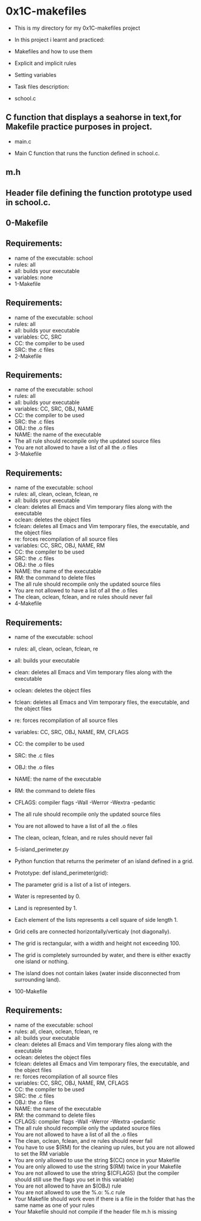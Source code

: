 # 0x1C-makefiles
- This is my directory for my 0x1C-makefiles project
- In this project i learnt and practiced:

- Makefiles and how to use them
- Explicit and implicit rules
- Setting variables
- Task files description:
- school.c

## C function that displays a seahorse in text,for Makefile practice purposes in project.
- main.c

- Main C function that runs the function defined in school.c.
## m.h

## Header file defining the function prototype used in school.c.
## 0-Makefile

## Requirements:
- name of the executable: school
- rules: all
- all: builds your executable
- variables: none
- 1-Makefile

## Requirements:
- name of the executable: school
- rules: all
- all: builds your executable
- variables: CC, SRC
- CC: the compiler to be used
- SRC: the .c files
- 2-Makefile

## Requirements:
- name of the executable: school
- rules: all
- all: builds your executable
- variables: CC, SRC, OBJ, NAME
- CC: the compiler to be used
- SRC: the .c files
- OBJ: the .o files
- NAME: the name of the executable
- The all rule should recompile only the updated source files
- You are not allowed to have a list of all the .o files
- 3-Makefile

## Requirements:
- name of the executable: school
- rules: all, clean, oclean, fclean, re
- all: builds your executable
- clean: deletes all Emacs and Vim temporary files along with the executable
- oclean: deletes the object files
- fclean: deletes all Emacs and Vim temporary files, the executable, and the object files
- re: forces recompilation of all source files
- variables: CC, SRC, OBJ, NAME, RM
- CC: the compiler to be used
- SRC: the .c files
- OBJ: the .o files
- NAME: the name of the executable
- RM: the command to delete files
- The all rule should recompile only the updated source files
- You are not allowed to have a list of all the .o files
- The clean, oclean, fclean, and re rules should never fail
- 4-Makefile

## Requirements:
- name of the executable: school
- rules: all, clean, oclean, fclean, re
- all: builds your executable
- clean: deletes all Emacs and Vim temporary files along with the executable
- oclean: deletes the object files
- fclean: deletes all Emacs and Vim temporary files, the executable, and the object files
- re: forces recompilation of all source files
- variables: CC, SRC, OBJ, NAME, RM, CFLAGS
- CC: the compiler to be used
- SRC: the .c files
- OBJ: the .o files
- NAME: the name of the executable
- RM: the command to delete files
- CFLAGS: compiler flags -Wall -Werror -Wextra -pedantic
- The all rule should recompile only the updated source files
- You are not allowed to have a list of all the .o files
- The clean, oclean, fclean, and re rules should never fail
- 5-island_perimeter.py

- Python function that returns the perimeter of an island defined in a grid.
- Prototype: def island_perimeter(grid):
- The parameter grid is a list of a list of integers.
- Water is represented by 0.
- Land is represented by 1.
- Each element of the lists represents a cell square of side length 1.
- Grid cells are connected horizontally/verticaly (not diagonally).
- The grid is rectangular, with a width and height not exceeding 100.
- The grid is completely surrounded by water, and there is either exactly one island or nothing.
- The island does not contain lakes (water inside disconnected from surrounding land).
- 100-Makefile

## Requirements:
- name of the executable: school
- rules: all, clean, oclean, fclean, re
- all: builds your executable
- clean: deletes all Emacs and Vim temporary files along with the executable
- oclean: deletes the object files
- fclean: deletes all Emacs and Vim temporary files, the executable, and the object files
- re: forces recompilation of all source files
- variables: CC, SRC, OBJ, NAME, RM, CFLAGS
- CC: the compiler to be used
- SRC: the .c files
- OBJ: the .o files
- NAME: the name of the executable
- RM: the command to delete files
- CFLAGS: compiler flags -Wall -Werror -Wextra -pedantic
- The all rule should recompile only the updated source files
- You are not allowed to have a list of all the .o files
- The clean, oclean, fclean, and re rules should never fail
- You have to use $(RM) for the cleaning up rules, but you are not allowed to set the RM variable
- You are only allowed to use the string $(CC) once in your Makefile
- You are only allowed to use the string $(RM) twice in your Makefile
- You are not allowed to use the string $(CFLAGS) (but the compiler should still use the flags you set in this variable)
- You are not allowed to have an $(OBJ) rule
- You are not allowed to use the %.o: %.c rule
- Your Makefile should work even if there is a file in the folder that has the same name as one of your rules
- Your Makefile should not compile if the header file m.h is missing
